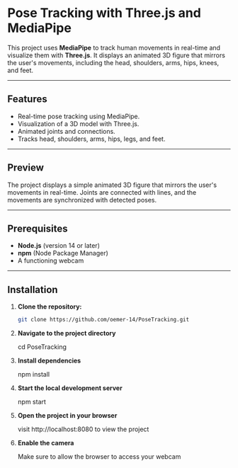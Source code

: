 # Pose Tracking with Three.js and MediaPipe

This project uses **MediaPipe** to track human movements in real-time and visualize them with **Three.js**. It displays an animated 3D figure that mirrors the user's movements, including the head, shoulders, arms, hips, knees, and feet.

---

## Features

- Real-time pose tracking using MediaPipe.
- Visualization of a 3D model with Three.js.
- Animated joints and connections.
- Tracks head, shoulders, arms, hips, legs, and feet.

---

## Preview

The project displays a simple animated 3D figure that mirrors the user's movements in real-time. Joints are connected with lines, and the movements are synchronized with detected poses.

---

## Prerequisites

- **Node.js** (version 14 or later)
- **npm** (Node Package Manager)
- A functioning webcam

---

## Installation

1. **Clone the repository:**

   ```bash
   git clone https://github.com/oemer-14/PoseTracking.git
2. **Navigate to the project directory**

   cd PoseTracking

3. **Install dependencies**

   npm install

4. **Start the local development server**

   npm start

5. **Open the project in your browser**

   visit http://localhost:8080 to view the project

6. **Enable the camera**

   Make sure to allow the browser to access your webcam
